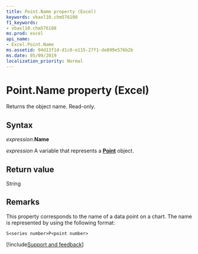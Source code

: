 ```yaml
---
title: Point.Name property (Excel)
keywords: vbaxl10.chm576108
f1_keywords:
- vbaxl10.chm576108
ms.prod: excel
api_name:
- Excel.Point.Name
ms.assetid: 94d13f1d-d1c0-e115-27f1-de899e576b2b
ms.date: 05/09/2019
localization_priority: Normal
---
```



# Point.Name property (Excel)

Returns the object name. Read-only.


## Syntax

_expression_.**Name**

_expression_ A variable that represents a **[Point](Excel.Point(object).md)** object.


## Return value

String


## Remarks

This property corresponds to the name of a data point on a chart. The name is represented by using the following format: 

`S<series number>P<point number>`




[!include[Support and feedback](~/includes/feedback-boilerplate.md)]